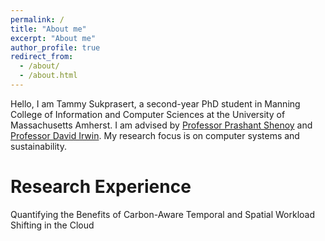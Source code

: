 ```yaml
---
permalink: /
title: "About me"
excerpt: "About me"
author_profile: true
redirect_from: 
  - /about/
  - /about.html
---
```



Hello, I am Tammy Sukprasert, a second-year PhD student in Manning College of Information and Computer Sciences at the University of Massachusetts Amherst. I am advised by [Professor Prashant Shenoy](https://people.cs.umass.edu/~shenoy/) and [Professor David Irwin](https://www.davidirwin.info). My research focus is on computer systems and sustainability.


# Research Experience

Quantifying the Benefits of Carbon-Aware Temporal and Spatial Workload Shifting in the Cloud
